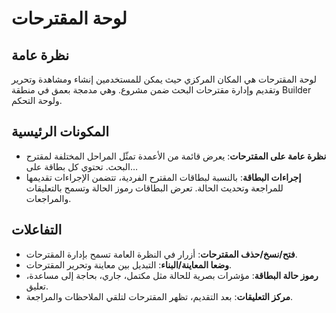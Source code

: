 # لوحة المقترحات

## نظرة عامة
لوحة المقترحات هي المكان المركزي حيث يمكن للمستخدمين إنشاء ومشاهدة وتحرير وتقديم وإدارة مقترحات البحث ضمن مشروع. وهي مدمجة بعمق في منطقة Builder ولوحة التحكم.

## المكونات الرئيسية
- **نظرة عامة على المقترحات**: يعرض قائمة من الأعمدة تمثّل المراحل المختلفة لمقترح البحث. تحتوي كل بطاقة على…
- **إجراءات البطاقة**: بالنسبة لبطاقات المقترح الفردية، تتضمن الإجراءات تقديمها للمراجعة وتحديث الحالة. تعرض البطاقات رموز الحالة وتسمح بالتعليقات والمراجعات.

## التفاعلات
- **فتح/نسخ/حذف المقترحات**: أزرار في النظرة العامة تسمح بإدارة المقترحات.
- **وضعا المعاينة/البناء**: التبديل بين معاينة وتحرير المقترحات.
- **رموز حالة البطاقة**: مؤشرات بصرية للحالة مثل مكتمل، جاري، بحاجة إلى مساعدة، تعليق.
- **مركز التعليقات**: بعد التقديم، تظهر المقترحات لتلقي الملاحظات والمراجعة.
